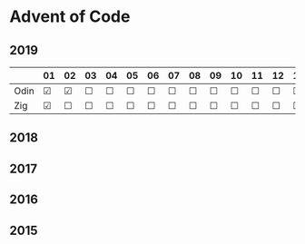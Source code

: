 # Advent of Code

## 2019

|      |    01   |    02   |    03   |    04   |    05   |    06   |    07   |    08   |    09   |    10   |    11   |    12   |    13   |    14   |    15   |    16   |    17   |    18   |    19   |    20   |    21   |    22   |    23   |    24   |    25   |
|------|---------|---------|---------|---------|---------|---------|---------|---------|---------|---------|---------|---------|---------|---------|---------|---------|---------|---------|---------|---------|---------|---------|---------|---------|---------|
| Odin | &#9745; | &#9745; | &#9744; | &#9744; | &#9744; | &#9744; | &#9744; | &#9744; | &#9744; | &#9744; | &#9744; | &#9744; | &#9744; | &#9744; | &#9744; | &#9744; | &#9744; | &#9744; | &#9744; | &#9744; | &#9744; | &#9744; | &#9744; | &#9744; | &#9744; |
| Zig  | &#9745; | &#9744; | &#9744; | &#9744; | &#9744; | &#9744; | &#9744; | &#9744; | &#9744; | &#9744; | &#9744; | &#9744; | &#9744; | &#9744; | &#9744; | &#9744; | &#9744; | &#9744; | &#9744; | &#9744; | &#9744; | &#9744; | &#9744; | &#9744; | &#9744; |

## 2018
## 2017
## 2016
## 2015
